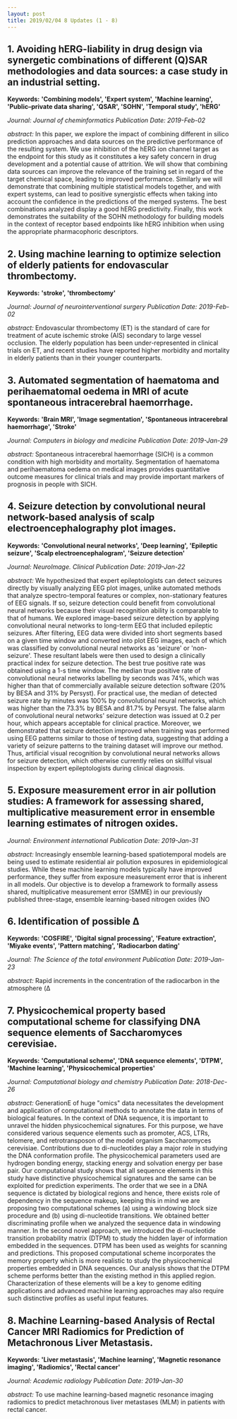 ```yaml
---
layout: post
title: 2019/02/04 8 Updates (1 - 8)
---
```

## 1. Avoiding hERG-liability in drug design via synergetic combinations of different (Q)SAR methodologies and data sources: a case study in an industrial setting.
**Keywords:** **'Combining models', 'Expert system', 'Machine learning', 'Public–private data sharing', 'QSAR', 'SOHN', 'Temporal study', 'hERG'**

*Journal: Journal of cheminformatics* *Publication Date: 2019-Feb-02*



*abstract:* In this paper, we explore the impact of combining different in silico prediction approaches and data sources on the predictive performance of the resulting system. We use inhibition of the hERG ion channel target as the endpoint for this study as it constitutes a key safety concern in drug development and a potential cause of attrition. We will show that combining data sources can improve the relevance of the training set in regard of the target chemical space, leading to improved performance. Similarly we will demonstrate that combining multiple statistical models together, and with expert systems, can lead to positive synergistic effects when taking into account the confidence in the predictions of the merged systems. The best combinations analyzed display a good hERG predictivity. Finally, this work demonstrates the suitability of the SOHN methodology for building models in the context of receptor based endpoints like hERG inhibition when using the appropriate pharmacophoric descriptors.

## 2. Using machine learning to optimize selection of elderly patients for endovascular thrombectomy.
**Keywords:** **'stroke', 'thrombectomy'**

*Journal: Journal of neurointerventional surgery* *Publication Date: 2019-Feb-02*



*abstract:* Endovascular thrombectomy (ET) is the standard of care for treatment of acute ischemic stroke (AIS) secondary to large vessel occlusion. The elderly population has been under-represented in clinical trials on ET, and recent studies have reported higher morbidity and mortality in elderly patients than in their younger counterparts.

## 3. Automated segmentation of haematoma and perihaematomal oedema in MRI of acute spontaneous intracerebral haemorrhage.
**Keywords:** **'Brain MRI', 'Image segmentation', 'Spontaneous intracerebral haemorrhage', 'Stroke'**

*Journal: Computers in biology and medicine* *Publication Date: 2019-Jan-29*



*abstract:* Spontaneous intracerebral haemorrhage (SICH) is a common condition with high morbidity and mortality. Segmentation of haematoma and perihaematoma oedema on medical images provides quantitative outcome measures for clinical trials and may provide important markers of prognosis in people with SICH.

## 4. Seizure detection by convolutional neural network-based analysis of scalp electroencephalography plot images.
**Keywords:** **'Convolutional neural networks', 'Deep learning', 'Epileptic seizure', 'Scalp electroencephalogram', 'Seizure detection'**

*Journal: NeuroImage. Clinical* *Publication Date: 2019-Jan-22*



*abstract:* We hypothesized that expert epileptologists can detect seizures directly by visually analyzing EEG plot images, unlike automated methods that analyze spectro-temporal features or complex, non-stationary features of EEG signals. If so, seizure detection could benefit from convolutional neural networks because their visual recognition ability is comparable to that of humans. We explored image-based seizure detection by applying convolutional neural networks to long-term EEG that included epileptic seizures. After filtering, EEG data were divided into short segments based on a given time window and converted into plot EEG images, each of which was classified by convolutional neural networks as 'seizure' or 'non-seizure'. These resultant labels were then used to design a clinically practical index for seizure detection. The best true positive rate was obtained using a 1-s time window. The median true positive rate of convolutional neural networks labelling by seconds was 74%, which was higher than that of commercially available seizure detection software (20% by BESA and 31% by Persyst). For practical use, the median of detected seizure rate by minutes was 100% by convolutional neural networks, which was higher than the 73.3% by BESA and 81.7% by Persyst. The false alarm of convolutional neural networks' seizure detection was issued at 0.2 per hour, which appears acceptable for clinical practice. Moreover, we demonstrated that seizure detection improved when training was performed using EEG patterns similar to those of testing data, suggesting that adding a variety of seizure patterns to the training dataset will improve our method. Thus, artificial visual recognition by convolutional neural networks allows for seizure detection, which otherwise currently relies on skillful visual inspection by expert epileptologists during clinical diagnosis.

## 5. Exposure measurement error in air pollution studies: A framework for assessing shared, multiplicative measurement error in ensemble learning estimates of nitrogen oxides.


*Journal: Environment international* *Publication Date: 2019-Jan-31*



*abstract:* Increasingly ensemble learning-based spatiotemporal models are being used to estimate residential air pollution exposures in epidemiological studies. While these machine learning models typically have improved performance, they suffer from exposure measurement error that is inherent in all models. Our objective is to develop a framework to formally assess shared, multiplicative measurement error (SMME) in our previously published three-stage, ensemble learning-based nitrogen oxides (NO

## 6. Identification of possible Δ
**Keywords:** **'COSFIRE', 'Digital signal processing', 'Feature extraction', 'Miyake events', 'Pattern matching', 'Radiocarbon dating'**

*Journal: The Science of the total environment* *Publication Date: 2019-Jan-23*



*abstract:* Rapid increments in the concentration of the radiocarbon in the atmosphere (Δ

## 7. Physicochemical property based computational scheme for classifying DNA sequence elements of Saccharomyces cerevisiae.
**Keywords:** **'Computational scheme', 'DNA sequence elements', 'DTPM', 'Machine learning', 'Physicochemical properties'**

*Journal: Computational biology and chemistry* *Publication Date: 2018-Dec-26*



*abstract:* GenerationE of huge "omics" data necessitates the development and application of computational methods to annotate the data in terms of biological features. In the context of DNA sequence, it is important to unravel the hidden physicochemical signatures. For this purpose, we have considered various sequence elements such as promoter, ACS, LTRs, telomere, and retrotransposon of the model organism Saccharomyces cerevisiae. Contributions due to di-nucleotides play a major role in studying the DNA conformation profile. The physicochemical parameters used are hydrogen bonding energy, stacking energy and solvation energy per base pair. Our computational study shows that all sequence elements in this study have distinctive physicochemical signatures and the same can be exploited for prediction experiments. The order that we see in a DNA sequence is dictated by biological regions and hence, there exists role of dependency in the sequence makeup, keeping this in mind we are proposing two computational schemes (a) using a windowing block size procedure and (b) using di-nucleotide transitions. We obtained better discriminating profile when we analyzed the sequence data in windowing manner. In the second novel approach, we introduced the di-nucleotide transition probability matrix (DTPM) to study the hidden layer of information embedded in the sequences. DTPM has been used as weights for scanning and predictions. This proposed computational scheme incorporates the memory property which is more realistic to study the physicochemical properties embedded in DNA sequences. Our analysis shows that the DTPM scheme performs better than the existing method in this applied region. Characterization of these elements will be a key to genome editing applications and advanced machine learning approaches may also require such distinctive profiles as useful input features.

## 8. Machine Learning-based Analysis of Rectal Cancer MRI Radiomics for Prediction of Metachronous Liver Metastasis.
**Keywords:** **'Liver metastasis', 'Machine learning', 'Magnetic resonance imaging', 'Radiomics', 'Rectal cancer'**

*Journal: Academic radiology* *Publication Date: 2019-Jan-30*



*abstract:* To use machine learning-based magnetic resonance imaging radiomics to predict metachronous liver metastases (MLM) in patients with rectal cancer.


